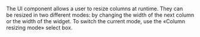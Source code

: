 The UI component allows a&nbsp;user to&nbsp;resize columns at&nbsp;runtime. They can be&nbsp;resized in&nbsp;two different modes: by&nbsp;changing the width of&nbsp;the next column or&nbsp;the width of&nbsp;the widget. To&nbsp;switch the current mode, use the &laquo;Column resizing mode&raquo; select box.